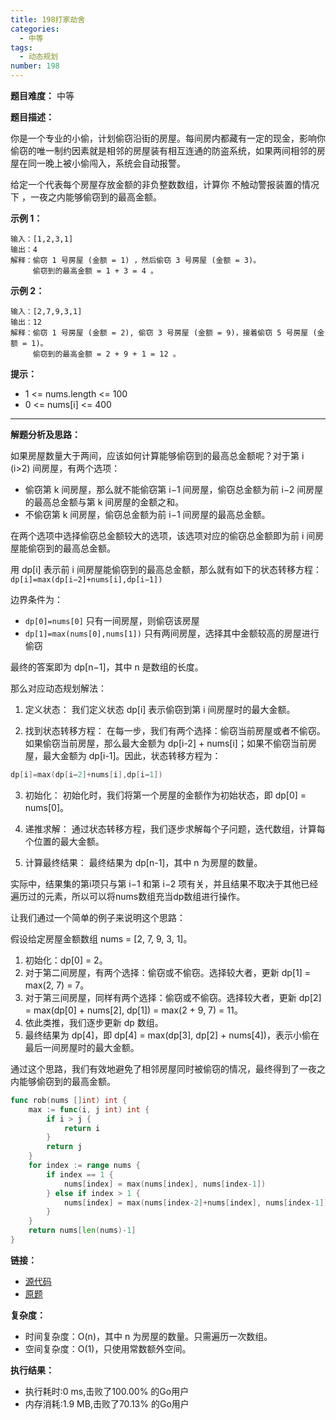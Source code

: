 ```yaml
---
title: 198打家劫舍
categories:
  - 中等
tags:
  - 动态规划
number: 198
---
```


**题目难度：** 中等

**题目描述：**

你是一个专业的小偷，计划偷窃沿街的房屋。每间房内都藏有一定的现金，影响你偷窃的唯一制约因素就是相邻的房屋装有相互连通的防盗系统，如果两间相邻的房屋在同一晚上被小偷闯入，系统会自动报警。

给定一个代表每个房屋存放金额的非负整数数组，计算你 不触动警报装置的情况下 ，一夜之内能够偷窃到的最高金额。

**示例 1：**
```
输入：[1,2,3,1]
输出：4
解释：偷窃 1 号房屋 (金额 = 1) ，然后偷窃 3 号房屋 (金额 = 3)。
     偷窃到的最高金额 = 1 + 3 = 4 。
```

**示例 2：**
```
输入：[2,7,9,3,1]
输出：12
解释：偷窃 1 号房屋 (金额 = 2), 偷窃 3 号房屋 (金额 = 9)，接着偷窃 5 号房屋 (金额 = 1)。
     偷窃到的最高金额 = 2 + 9 + 1 = 12 。
```

**提示：**
- 1 <= nums.length <= 100 
- 0 <= nums[i] <= 400

---
**解题分析及思路：**

如果房屋数量大于两间，应该如何计算能够偷窃到的最高总金额呢？对于第 i (i>2) 间房屋，有两个选项：
- 偷窃第 k 间房屋，那么就不能偷窃第 i−1 间房屋，偷窃总金额为前 i−2 间房屋的最高总金额与第 k 间房屋的金额之和。
- 不偷窃第 k 间房屋，偷窃总金额为前 i−1 间房屋的最高总金额。

在两个选项中选择偷窃总金额较大的选项，该选项对应的偷窃总金额即为前 i 间房屋能偷窃到的最高总金额。

用 dp[i] 表示前 i 间房屋能偷窃到的最高总金额，那么就有如下的状态转移方程：`dp[i]=max(dp[i−2]+nums[i],dp[i−1])`

边界条件为：
- `dp[0]=nums[0]`                 只有一间房屋，则偷窃该房屋
- `dp[1]=max(nums[0],nums[1])`    只有两间房屋，选择其中金额较高的房屋进行偷窃

最终的答案即为 dp[n−1]，其中 n 是数组的长度。

那么对应动态规划解法：

1. 定义状态： 我们定义状态 dp[i] 表示偷窃到第 i 间房屋时的最大金额。

2. 找到状态转移方程： 在每一步，我们有两个选择：偷窃当前房屋或者不偷窃。如果偷窃当前房屋，那么最大金额为 dp[i-2] + nums[i]；如果不偷窃当前房屋，最大金额为 dp[i-1]。因此，状态转移方程为：
```go
dp[i]=max(dp[i−2]+nums[i],dp[i−1])
```
3. 初始化： 初始化时，我们将第一个房屋的金额作为初始状态，即 dp[0] = nums[0]。

4. 递推求解： 通过状态转移方程，我们逐步求解每个子问题，迭代数组，计算每个位置的最大金额。

5. 计算最终结果： 最终结果为 dp[n-1]，其中 n 为房屋的数量。

实际中，结果集的第i项只与第 i−1 和第 i−2 项有关，并且结果不取决于其他已经遍历过的元素，所以可以将nums数组充当dp数组进行操作。


让我们通过一个简单的例子来说明这个思路：

假设给定房屋金额数组 nums = [2, 7, 9, 3, 1]。

1. 初始化：dp[0] = 2。
2. 对于第二间房屋，有两个选择：偷窃或不偷窃。选择较大者，更新 dp[1] = max(2, 7) = 7。
3. 对于第三间房屋，同样有两个选择：偷窃或不偷窃。选择较大者，更新 dp[2] = max(dp[0] + nums[2], dp[1]) = max(2 + 9, 7) = 11。
4. 依此类推，我们逐步更新 dp 数组。
5. 最终结果为 dp[4]，即 dp[4] = max(dp[3], dp[2] + nums[4])，表示小偷在最后一间房屋时的最大金额。

通过这个思路，我们有效地避免了相邻房屋同时被偷窃的情况，最终得到了一夜之内能够偷窃到的最高金额。

```go
func rob(nums []int) int {
	max := func(i, j int) int {
		if i > j {
			return i
		}
		return j
	}
	for index := range nums {
		if index == 1 {
			nums[index] = max(nums[index], nums[index-1])
		} else if index > 1 {
			nums[index] = max(nums[index-2]+nums[index], nums[index-1])
		}
	}
	return nums[len(nums)-1]
}
```

**链接：**
- [源代码](https://github.com/lomtom/algorithm-go/blob/main/leetcode/198打家劫舍_test.go)
- [原题](https://leetcode.cn/problems/house-robber)

**复杂度：**

- 时间复杂度：O(n)，其中 n 为房屋的数量。只需遍历一次数组。 
- 空间复杂度：O(1)，只使用常数额外空间。

**执行结果：**

- 执行耗时:0 ms,击败了100.00% 的Go用户
- 内存消耗:1.9 MB,击败了70.13% 的Go用户
